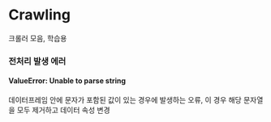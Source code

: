 # Crawling
크롤러 모음, 학습용
  
### 전처리 발생 에러
#### ValueError: Unable to parse string
데이터프레임 안에 문자가 포함된 값이 있는 경우에 발생하는 오류, 이 경우 해당 문자열을 모두 제거하고 데이터 속성 변경
 
 
